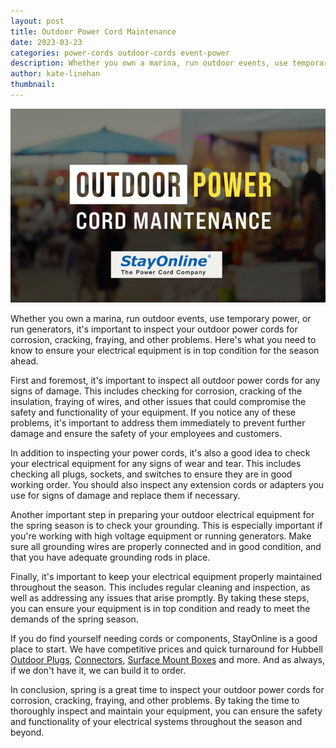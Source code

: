 ```yaml
---
layout: post
title: Outdoor Power Cord Maintenance
date: 2023-03-23
categories: power-cords outdoor-cords event-power
description: Whether you own a marina, run outdoor events, use temporary power, or run generators, it's important to inspect your outdoor power cords for corrosion, cracking, fraying, and other problems. Here's what you need to know.
author: kate-linehan
thumbnail:
---
```

![Outdoor Power Cord Maintenance](/assets/images/posts/SOL_Outdoor-Power-Cord-Maintenance-03.jpg "Outdoor Power Cord Maintenance")

Whether you own a marina, run outdoor events, use temporary power, or run generators, it's important to inspect your outdoor power cords for corrosion, cracking, fraying, and other problems. Here's what you need to know to ensure your electrical equipment is in top condition for the season ahead.

First and foremost, it's important to inspect all outdoor power cords for any signs of damage. This includes checking for corrosion, cracking of the insulation, fraying of wires, and other issues that could compromise the safety and functionality of your equipment. If you notice any of these problems, it's important to address them immediately to prevent further damage and ensure the safety of your employees and customers.

In addition to inspecting your power cords, it's also a good idea to check your electrical equipment for any signs of wear and tear. This includes checking all plugs, sockets, and switches to ensure they are in good working order. You should also inspect any extension cords or adapters you use for signs of damage and replace them if necessary.

Another important step in preparing your outdoor electrical equipment for the spring season is to check your grounding. This is especially important if you're working with high voltage equipment or running generators. Make sure all grounding wires are properly connected and in good condition, and that you have adequate grounding rods in place.

Finally, it's important to keep your electrical equipment properly maintained throughout the season. This includes regular cleaning and inspection, as well as addressing any issues that arise promptly. By taking these steps, you can ensure your equipment is in top condition and ready to meet the demands of the spring season.

If you do find yourself needing cords or components, StayOnline is a good place to start. We have competitive prices and quick turnaround for Hubbell [Outdoor Plugs](https://www.stayonline.com/category/w-outdoor-plugs.asp), [Connectors](https://www.stayonline.com/category/w-connectors.asp), [Surface Mount Boxes](https://www.stayonline.com/category/w-surface-mount-boxes.asp) and more. And as always, if we don't have it, we can build it to order.

In conclusion, spring is a great time to inspect your outdoor power cords for corrosion, cracking, fraying, and other problems. By taking the time to thoroughly inspect and maintain your equipment, you can ensure the safety and functionality of your electrical systems throughout the season and beyond.